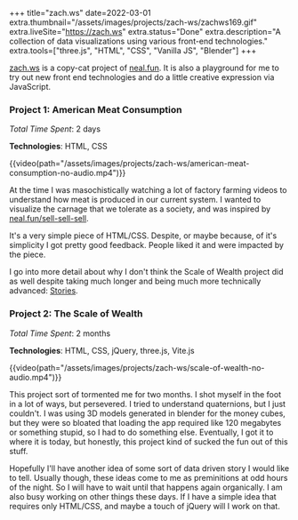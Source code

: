 +++
title="zach.ws"
date=2022-03-01
extra.thumbnail="/assets/images/projects/zach-ws/zachws169.gif"
extra.liveSite="https://zach.ws"
extra.status="Done"
extra.description="A collection of data visualizations using various front-end technologies."
extra.tools=["three.js", "HTML", "CSS", "Vanilla JS", "Blender"]
+++

[zach.ws](https://zach.ws) is a copy-cat project of [neal.fun](https://neal.fun). It is also a playground for me to try out new front end technologies and do a little creative expression via JavaScript.

### Project 1: American Meat Consumption

_Total Time Spent_: 2 days

**Technologies**: HTML, CSS

{{video(path="/assets/images/projects/zach-ws/american-meat-consumption-no-audio.mp4")}}

At the time I was masochistically watching a lot of factory farming videos to understand how meat is produced in our current system. I wanted to visualize the carnage that we tolerate as a society, and was inspired by [neal.fun/sell-sell-sell](https://neal.fun/sell-sell-sell).

It's a very simple piece of HTML/CSS. Despite, or maybe because, of it's simplicity I got pretty good feedback. People liked it and were impacted by the piece. 

I go into more detail about why I don't think the Scale of Wealth project did as well despite taking much longer and being much more technically advanced: [Stories](@/daily/storytelling.md).

### Project 2: The Scale of Wealth

_Total Time Spent_: 2 months

**Technologies**: HTML, CSS, jQuery, three.js, Vite.js

{{video(path="/assets/images/projects/zach-ws/scale-of-wealth-no-audio.mp4")}}

This project sort of tormented me for two months. I shot myself in the foot in a lot of ways, but persevered. I tried to understand quaternions, but I just couldn't. I was using 3D models generated in blender for the money cubes, but they were so bloated that loading the app required like 120 megabytes or something stupid, so I had to do something else. Eventually, I got it to where it is today, but honestly, this project kind of sucked the fun out of this stuff. 

Hopefully I'll have another idea of some sort of data driven story I would like to tell. Usually though, these ideas come to me as preminitions at odd hours of the night. So I will have to wait until that happens again organically. I am also busy working on other things these days. If I have a simple idea that requires only HTML/CSS, and maybe a touch of jQuery will I work on that.